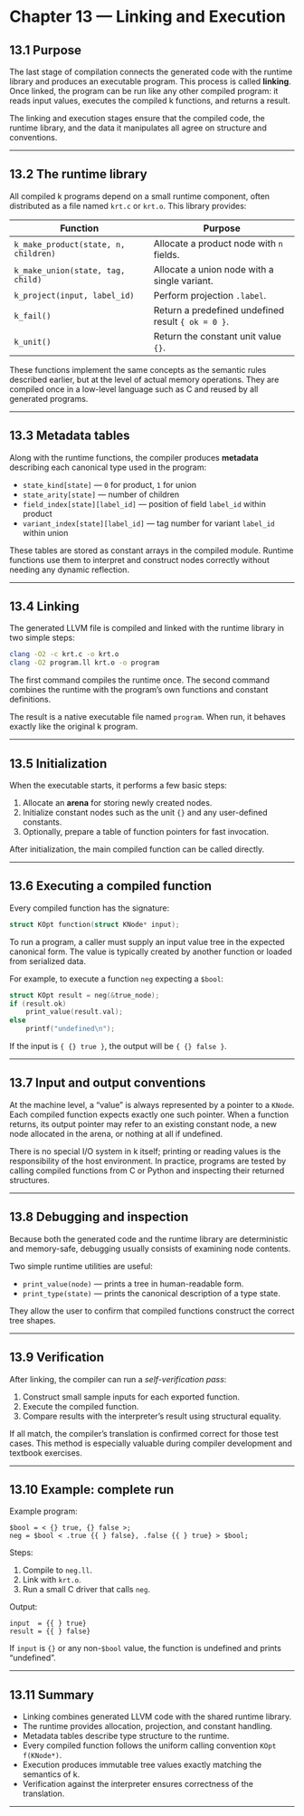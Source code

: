 # Chapter 13 — Linking and Execution

## **13.1  Purpose**

The last stage of compilation connects the generated code with the runtime library and produces an executable program.
This process is called **linking**.
Once linked, the program can be run like any other compiled program: it reads input values, executes the compiled k functions, and returns a result.

The linking and execution stages ensure that the compiled code, the runtime library, and the data it manipulates all agree on structure and conventions.

---

## **13.2  The runtime library**

All compiled k programs depend on a small runtime component, often distributed as a file named `krt.c` or `krt.o`.
This library provides:

| Function                             | Purpose                                            |
| ------------------------------------ | -------------------------------------------------- |
| `k_make_product(state, n, children)` | Allocate a product node with `n` fields.           |
| `k_make_union(state, tag, child)`    | Allocate a union node with a single variant.       |
| `k_project(input, label_id)`         | Perform projection `.label`.                       |
| `k_fail()`                           | Return a predefined undefined result `{ ok = 0 }`. |
| `k_unit()`                           | Return the constant unit value `{}`.               |

These functions implement the same concepts as the semantic rules described earlier, but at the level of actual memory operations.
They are compiled once in a low-level language such as C and reused by all generated programs.

---

## **13.3  Metadata tables**

Along with the runtime functions, the compiler produces **metadata** describing each canonical type used in the program:

* `state_kind[state]` — `0` for product, `1` for union
* `state_arity[state]` — number of children
* `field_index[state][label_id]` — position of field `label_id` within product
* `variant_index[state][label_id]` — tag number for variant `label_id` within union

These tables are stored as constant arrays in the compiled module.
Runtime functions use them to interpret and construct nodes correctly without needing any dynamic reflection.

---

## **13.4  Linking**

The generated LLVM file is compiled and linked with the runtime library in two simple steps:

```bash
clang -O2 -c krt.c -o krt.o
clang -O2 program.ll krt.o -o program
```

The first command compiles the runtime once.
The second command combines the runtime with the program’s own functions and constant definitions.

The result is a native executable file named `program`.
When run, it behaves exactly like the original k program.

---

## **13.5  Initialization**

When the executable starts, it performs a few basic steps:

1. Allocate an **arena** for storing newly created nodes.
2. Initialize constant nodes such as the unit `{}` and any user-defined constants.
3. Optionally, prepare a table of function pointers for fast invocation.

After initialization, the main compiled function can be called directly.

---

## **13.6  Executing a compiled function**

Every compiled function has the signature:

```c
struct KOpt function(struct KNode* input);
```

To run a program, a caller must supply an input value tree in the expected canonical form.
The value is typically created by another function or loaded from serialized data.

For example, to execute a function `neg` expecting a `$bool`:

```c
struct KOpt result = neg(&true_node);
if (result.ok)
    print_value(result.val);
else
    printf("undefined\n");
```

If the input is `{ {} true }`, the output will be `{ {} false }`.

---

## **13.7  Input and output conventions**

At the machine level, a “value” is always represented by a pointer to a `KNode`.
Each compiled function expects exactly one such pointer.
When a function returns, its output pointer may refer to an existing constant node, a new node allocated in the arena, or nothing at all if undefined.

There is no special I/O system in k itself; printing or reading values is the responsibility of the host environment.
In practice, programs are tested by calling compiled functions from C or Python and inspecting their returned structures.

---

## **13.8  Debugging and inspection**

Because both the generated code and the runtime library are deterministic and memory-safe, debugging usually consists of examining node contents.

Two simple runtime utilities are useful:

* `print_value(node)` — prints a tree in human-readable form.
* `print_type(state)` — prints the canonical description of a type state.

They allow the user to confirm that compiled functions construct the correct tree shapes.

---

## **13.9  Verification**

After linking, the compiler can run a *self-verification pass*:

1. Construct small sample inputs for each exported function.
2. Execute the compiled function.
3. Compare results with the interpreter’s result using structural equality.

If all match, the compiler’s translation is confirmed correct for those test cases.
This method is especially valuable during compiler development and textbook exercises.

---

## **13.10  Example: complete run**

Example program:

```
$bool = < {} true, {} false >;
neg = $bool < .true {{ } false}, .false {{ } true} > $bool;
```

Steps:

1. Compile to `neg.ll`.
2. Link with `krt.o`.
3. Run a small C driver that calls `neg`.

Output:

```
input  = {{ } true}
result = {{ } false}
```

If `input` is `{}` or any non-`$bool` value, the function is undefined and prints “undefined”.

---

## **13.11  Summary**

* Linking combines generated LLVM code with the shared runtime library.
* The runtime provides allocation, projection, and constant handling.
* Metadata tables describe type structure to the runtime.
* Every compiled function follows the uniform calling convention `KOpt f(KNode*)`.
* Execution produces immutable tree values exactly matching the semantics of k.
* Verification against the interpreter ensures correctness of the translation.

---